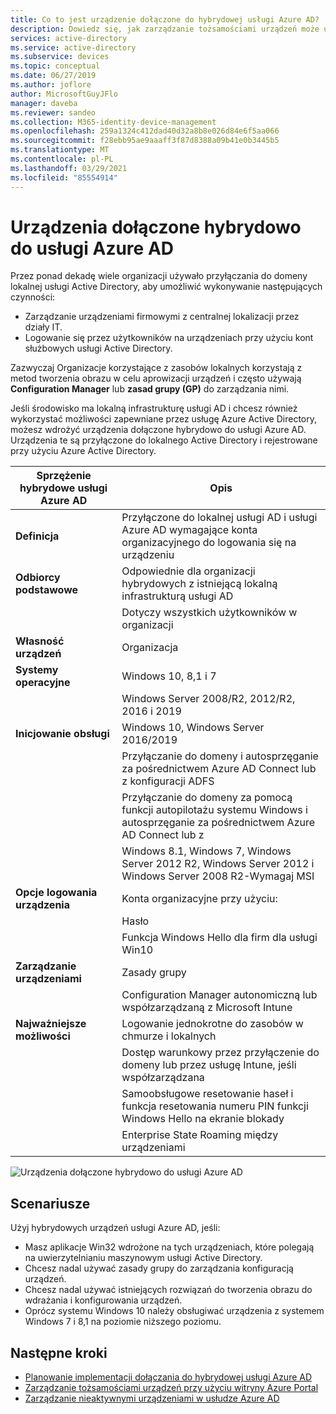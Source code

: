 ```yaml
---
title: Co to jest urządzenie dołączone do hybrydowej usługi Azure AD?
description: Dowiedz się, jak zarządzanie tożsamościami urządzeń może ułatwić zarządzanie urządzeniami, które uzyskują dostęp do zasobów w danym środowisku.
services: active-directory
ms.service: active-directory
ms.subservice: devices
ms.topic: conceptual
ms.date: 06/27/2019
ms.author: joflore
author: MicrosoftGuyJFlo
manager: daveba
ms.reviewer: sandeo
ms.collection: M365-identity-device-management
ms.openlocfilehash: 259a1324c412dad40d32a8b8e026d84e6f5aa066
ms.sourcegitcommit: f28ebb95ae9aaaff3f87d8388a09b41e0b3445b5
ms.translationtype: MT
ms.contentlocale: pl-PL
ms.lasthandoff: 03/29/2021
ms.locfileid: "85554914"
---
```

# <a name="hybrid-azure-ad-joined-devices"></a>Urządzenia dołączone hybrydowo do usługi Azure AD

Przez ponad dekadę wiele organizacji używało przyłączania do domeny lokalnej usługi Active Directory, aby umożliwić wykonywanie następujących czynności:

- Zarządzanie urządzeniami firmowymi z centralnej lokalizacji przez działy IT.
- Logowanie się przez użytkowników na urządzeniach przy użyciu kont służbowych usługi Active Directory.

Zazwyczaj Organizacje korzystające z zasobów lokalnych korzystają z metod tworzenia obrazu w celu aprowizacji urządzeń i często używają **Configuration Manager** lub **zasad grupy (GP)** do zarządzania nimi.

Jeśli środowisko ma lokalną infrastrukturę usługi AD i chcesz również wykorzystać możliwości zapewniane przez usługę Azure Active Directory, możesz wdrożyć urządzenia dołączone hybrydowo do usługi Azure AD. Urządzenia te są przyłączone do lokalnego Active Directory i rejestrowane przy użyciu Azure Active Directory.

| Sprzężenie hybrydowe usługi Azure AD | Opis |
| --- | --- |
| **Definicja** | Przyłączone do lokalnej usługi AD i usługi Azure AD wymagające konta organizacyjnego do logowania się na urządzeniu |
| **Odbiorcy podstawowe** | Odpowiednie dla organizacji hybrydowych z istniejącą lokalną infrastrukturą usługi AD |
|   | Dotyczy wszystkich użytkowników w organizacji |
| **Własność urządzeń** | Organizacja |
| **Systemy operacyjne** | Windows 10, 8,1 i 7 |
|   | Windows Server 2008/R2, 2012/R2, 2016 i 2019 |
| **Inicjowanie obsługi** | Windows 10, Windows Server 2016/2019 |
|   | Przyłączanie do domeny i autosprzęganie za pośrednictwem Azure AD Connect lub z konfiguracji ADFS |
|   | Przyłączanie do domeny za pomocą funkcji autopilotażu systemu Windows i autosprzęganie za pośrednictwem Azure AD Connect lub z |
|   | Windows 8.1, Windows 7, Windows Server 2012 R2, Windows Server 2012 i Windows Server 2008 R2-Wymagaj MSI |
| **Opcje logowania urządzenia** | Konta organizacyjne przy użyciu: |
|   | Hasło |
|   | Funkcja Windows Hello dla firm dla usługi Win10 |
| **Zarządzanie urządzeniami** | Zasady grupy |
|   | Configuration Manager autonomiczną lub współzarządzaną z Microsoft Intune |
| **Najważniejsze możliwości** | Logowanie jednokrotne do zasobów w chmurze i lokalnych |
|   | Dostęp warunkowy przez przyłączenie do domeny lub przez usługę Intune, jeśli współzarządzana |
|   | Samoobsługowe resetowanie haseł i funkcja resetowania numeru PIN funkcji Windows Hello na ekranie blokady |
|   | Enterprise State Roaming między urządzeniami |

![Urządzenia dołączone hybrydowo do usługi Azure AD](./media/concept-azure-ad-join-hybrid/azure-ad-hybrid-joined-device.png)

## <a name="scenarios"></a>Scenariusze

Użyj hybrydowych urządzeń usługi Azure AD, jeśli:

- Masz aplikacje Win32 wdrożone na tych urządzeniach, które polegają na uwierzytelnianiu maszynowym usługi Active Directory.
- Chcesz nadal używać zasady grupy do zarządzania konfiguracją urządzeń.
- Chcesz nadal używać istniejących rozwiązań do tworzenia obrazu do wdrażania i konfigurowania urządzeń.
- Oprócz systemu Windows 10 należy obsługiwać urządzenia z systemem Windows 7 i 8,1 na poziomie niższego poziomu.

## <a name="next-steps"></a>Następne kroki

- [Planowanie implementacji dołączania do hybrydowej usługi Azure AD](hybrid-azuread-join-plan.md)
- [Zarządzanie tożsamościami urządzeń przy użyciu witryny Azure Portal](device-management-azure-portal.md)
- [Zarządzanie nieaktywnymi urządzeniami w usłudze Azure AD](manage-stale-devices.md)
